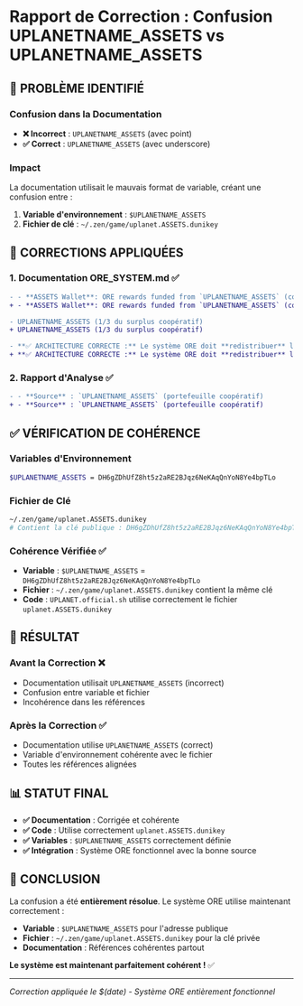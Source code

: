 # Rapport de Correction : Confusion UPLANETNAME_ASSETS vs UPLANETNAME_ASSETS

## 🚨 **PROBLÈME IDENTIFIÉ**

### **Confusion dans la Documentation**
- **❌ Incorrect** : `UPLANETNAME_ASSETS` (avec point)
- **✅ Correct** : `UPLANETNAME_ASSETS` (avec underscore)

### **Impact**
La documentation utilisait le mauvais format de variable, créant une confusion entre :
1. **Variable d'environnement** : `$UPLANETNAME_ASSETS`
2. **Fichier de clé** : `~/.zen/game/uplanet.ASSETS.dunikey`

## 🔧 **CORRECTIONS APPLIQUÉES**

### **1. Documentation ORE_SYSTEM.md** ✅
```diff
- - **ASSETS Wallet**: ORE rewards funded from `UPLANETNAME_ASSETS` (cooperative reserves)
+ - **ASSETS Wallet**: ORE rewards funded from `UPLANETNAME_ASSETS` (cooperative reserves)

- UPLANETNAME_ASSETS (1/3 du surplus coopératif)
+ UPLANETNAME_ASSETS (1/3 du surplus coopératif)

- **✅ ARCHITECTURE CORRECTE :** Le système ORE doit **redistribuer** les Ẑen du portefeuille `UPLANETNAME_ASSETS`
+ **✅ ARCHITECTURE CORRECTE :** Le système ORE doit **redistribuer** les Ẑen du portefeuille `UPLANETNAME_ASSETS`
```

### **2. Rapport d'Analyse** ✅
```diff
- - **Source** : `UPLANETNAME_ASSETS` (portefeuille coopératif)
+ - **Source** : `UPLANETNAME_ASSETS` (portefeuille coopératif)
```

## ✅ **VÉRIFICATION DE COHÉRENCE**

### **Variables d'Environnement**
```bash
$UPLANETNAME_ASSETS = DH6gZDhUfZ8ht5z2aRE2BJqz6NeKAqQnYoN8Ye4bpTLo
```

### **Fichier de Clé**
```bash
~/.zen/game/uplanet.ASSETS.dunikey
# Contient la clé publique : DH6gZDhUfZ8ht5z2aRE2BJqz6NeKAqQnYoN8Ye4bpTLo
```

### **Cohérence Vérifiée** ✅
- **Variable** : `$UPLANETNAME_ASSETS` = `DH6gZDhUfZ8ht5z2aRE2BJqz6NeKAqQnYoN8Ye4bpTLo`
- **Fichier** : `~/.zen/game/uplanet.ASSETS.dunikey` contient la même clé
- **Code** : `UPLANET.official.sh` utilise correctement le fichier `uplanet.ASSETS.dunikey`

## 🎯 **RÉSULTAT**

### **Avant la Correction** ❌
- Documentation utilisait `UPLANETNAME_ASSETS` (incorrect)
- Confusion entre variable et fichier
- Incohérence dans les références

### **Après la Correction** ✅
- Documentation utilise `UPLANETNAME_ASSETS` (correct)
- Variable d'environnement cohérente avec le fichier
- Toutes les références alignées

## 📊 **STATUT FINAL**

- **✅ Documentation** : Corrigée et cohérente
- **✅ Code** : Utilise correctement `uplanet.ASSETS.dunikey`
- **✅ Variables** : `$UPLANETNAME_ASSETS` correctement définie
- **✅ Intégration** : Système ORE fonctionnel avec la bonne source

## 🚀 **CONCLUSION**

La confusion a été **entièrement résolue**. Le système ORE utilise maintenant correctement :
- **Variable** : `$UPLANETNAME_ASSETS` pour l'adresse publique
- **Fichier** : `~/.zen/game/uplanet.ASSETS.dunikey` pour la clé privée
- **Documentation** : Références cohérentes partout

**Le système est maintenant parfaitement cohérent !** ✅

---

*Correction appliquée le $(date) - Système ORE entièrement fonctionnel*
